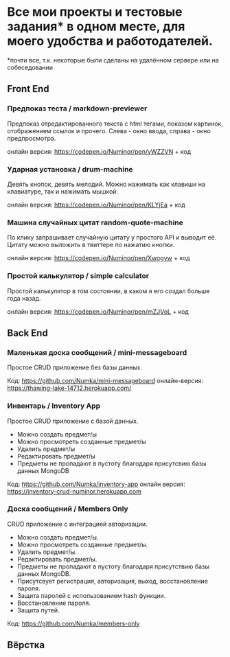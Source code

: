 # Все мои проекты и тестовые задания* в одном месте, для моего удобства и работодателей.
*почти все, т.к. некоторые были сделаны на удалённом сервере или на собеседовании

## Front End

### Предпоказ теста / markdown-previewer
Предпоказ отредактированного текста с html тегами, показом картинок, отображением ссылок и прочего. Слева - окно ввода, справа - окно предпросмотра.

онлайн версия: https://codepen.io/Numinor/pen/yWZZVN + код 

### Ударная установка / drum-machine
Девять кнопок, девять мелодий. Можно нажимать как клавиши на клавиатуре, так и нажимать мышкой.

онлайн версия: https://codepen.io/Numinor/pen/KLYjEa + код 

### Машина случайных цитат random-quote-machine
По клику запрашивает случайную цитату у простого API и выводит её. 
Цитату можно выложить в твиттере по нажатию кнопки.

онлайн версия: https://codepen.io/Numinor/pen/Xwogyw + код 

### Простой калькулятор / simple calculator
Простой калькулятор в том состоянии, в каком я его создал больше года назад. 

онлайн версия: https://codepen.io/Numinor/pen/mZJVoL + код 

## Back End

### Маленькая доска сообщений / mini-messageboard

Простое CRUD приложение без базы данных.

Код: https://github.com/Numka/mini-messageboard
онлайн-версия: https://thawing-lake-14712.herokuapp.com/

### Инвентарь / Inventory App

Простое CRUD приложение с базой данных.

- Можно создать предмет/ы
- Можно просмотреть созданные предмет/ы
- Удалить предмет/ы
- Редактировать предмет/ы
- Предметы не пропадают в пустоту благодаря присутсвию базы данных MongoDB

Код: https://github.com/Numka/inventory-app
онлайн версия: https://inventory-crud-numinor.herokuapp.com

### Доска сообщений / Members Only

CRUD приложение с интеграцией авторизации.

- Можно создать предмет/ы.
- Можно просмотреть созданные предмет/ы.
- Удалить предмет/ы.
- Редактировать предмет/ы.
- Предметы не пропадают в пустоту благодаря присутствию базы данных MongoDB.
- Присутсвует регистрация, авторизация, выход, восстановление пароля.
- Защита паролей с использованием hash функции. 
- Восстановление пароля.
- Защита путей.

Код: https://github.com/Numka/members-only

## Вёрстка
